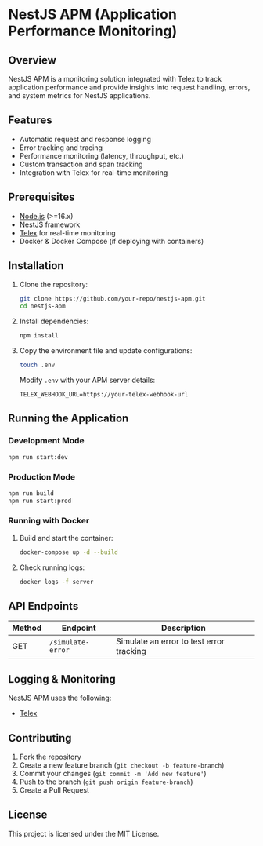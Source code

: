 # NestJS APM (Application Performance Monitoring)

## Overview

NestJS APM is a monitoring solution integrated with Telex to track application performance and provide insights into request handling, errors, and system metrics for NestJS applications.

## Features

- Automatic request and response logging
- Error tracking and tracing
- Performance monitoring (latency, throughput, etc.)
- Custom transaction and span tracking
- Integration with Telex for real-time monitoring

## Prerequisites

- [Node.js](https://nodejs.org/) (>=16.x)
- [NestJS](https://nestjs.com/) framework
- [Telex](https://telex.im) for real-time monitoring
- Docker & Docker Compose (if deploying with containers)

## Installation

1. Clone the repository:

   ```sh
   git clone https://github.com/your-repo/nestjs-apm.git
   cd nestjs-apm
   ```

2. Install dependencies:

   ```sh
   npm install
   ```

3. Copy the environment file and update configurations:

   ```sh
   touch .env
   ```

   Modify `.env` with your APM server details:

   ```env
   TELEX_WEBHOOK_URL=https://your-telex-webhook-url
   ```

## Running the Application

### Development Mode

```sh
npm run start:dev
```

### Production Mode

```sh
npm run build
npm run start:prod
```

### Running with Docker

1. Build and start the container:

   ```sh
   docker-compose up -d --build
   ```

2. Check running logs:

   ```sh
   docker logs -f server
   ```

## API Endpoints

| Method | Endpoint          | Description                              |
| ------ | ----------------- | ---------------------------------------- |
| GET    | `/simulate-error` | Simulate an error to test error tracking |

## Logging & Monitoring

NestJS APM uses the following:

- [Telex](https://www.telex.im)

## Contributing

1. Fork the repository
2. Create a new feature branch (`git checkout -b feature-branch`)
3. Commit your changes (`git commit -m 'Add new feature'`)
4. Push to the branch (`git push origin feature-branch`)
5. Create a Pull Request

## License

This project is licensed under the MIT License.
